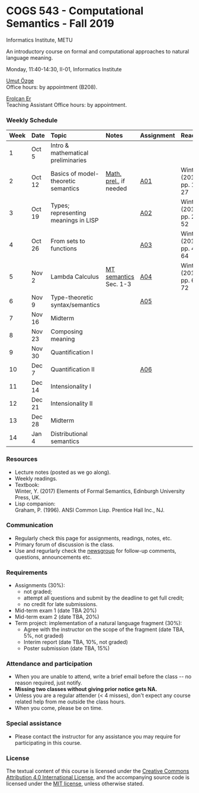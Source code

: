 # COGS 543 - Computational Semantics - Fall 2019

Informatics Institute, METU

An introductory course on formal and computational approaches to natural language meaning.

Monday, 11:40-14:30, II-01, Informatics Institute

[Umut Özge](https://umutozge.github.io)  
Office hours: by appointment (B208).

[Erolcan Er]()  
Teaching Assistant
Office hours: by appointment.

### Weekly Schedule

|Week| Date   | Topic | Notes |  Assignment | Reading |
:---|:---|:---|:---|:---|:---
1   | Oct 5  | Intro & mathematical preliminaries  | 
2   | Oct 12 | Basics of model-theoretic semantics | [Math. prel.](notes/00_math-preliminaries.pdf), if needed|[A01](assignments/cogs543-assignment-01.pdf) | Winter (2016), pp. 12-27|
3   | Oct 19 | Types; representing meanings in LISP|     |[A02](assignments/cogs543-assignment-02.pdf) | Winter (2016), pp. 27-52|
4   | Oct 26 | From sets to functions |                         |[A03](assignments/cogs543-assignment-03.pdf)| Winter (2016), pp. 44-64|
5   | Nov 2  | Lambda Calculus  | [MT semantics](notes/10_model-theoretic-semantics.pdf)  Sec. 1-3 |[A04](assignments/cogs543-assignment-04.pdf)| Winter (2016), pp. 64-72|
6   | Nov 9  | Type-theoretic syntax/semantics |   | [A05](assignments/cogs543-assignment-05.pdf)
7   | Nov 16 | Midterm                             |
8   | Nov 23 | Composing meaning |                 | <!---[A06](assignments/cogs543-assignment-06.pdf)-->
9   | Nov 30 | Quantification I |                  | <!---[A07](assignments/cogs543-assignment-07.pdf)-->
10  | Dec 7  | Quantification II |                 | [A06](assignments/cogs543-assignment-06.pdf)
11  | Dec 14 | Intensionality I  |                 | <!---[A09](assignments/cogs543-assignment-09.pdf)-->
12  | Dec 21 | Intensionality II |                 | <!---[A10](assignments/cogs543-assignment-10.pdf)-->
13  | Dec 28 | Midterm |                           | <!---[A11](assignments/cogs543-assignment-11.pdf)-->
14  | Jan 4  | Distributional semantics|           | <!---[A12](assignments/cogs543-assignment-12.pdf)-->

### Resources 

* Lecture notes (posted as we go along).
* Weekly readings.
* Textbook:  
	Winter, Y. (2017) Elements of Formal Semantics, Edinburgh University Press, UK.
* Lisp companion:  
	Graham, P. (1996). ANSI Common Lisp. Prentice Hall Inc., NJ.

### Communication

* Regularly check this page for assignments, readings, notes, etc.
* Primary forum of discussion is the class.
* Use and regurlarly check the [newsgroup](https://groups.google.com/forum/#!forum/metu-cogs-543-computational-semantics) for follow-up comments, questions, announcements etc.

### Requirements

* Assignments (30%):
	* not graded;
	* attempt all questions and submit by the deadline to get full credit;
	* no credit for late submissions.
* Mid-term exam 1 (date TBA 20%)
* Mid-term exam 2 (date TBA, 20%)
* Term project: implementation of a natural language fragment (30%):
	* Agree with the instructor on the scope of the fragment (date TBA, 5%, not graded)
	* Interim report (date TBA, 10%, not graded)
	* Poster submission (date TBA, 15%)

### Attendance and participation

* When you are unable to attend, write a brief email before the class -- no reason required, just notify.
* **Missing two classes without giving prior notice gets NA.**
* Unless you are a regular attender (< 4 misses), don't expect any course related help from me outside the class hours.
* When you come, please be on time.

### Special assistance

* Please contact the instructor for any assistance you may require for participating in this course.

### License
The textual content of this course is licensed under the [Creative Commons Attribution 4.0 International License](https://creativecommons.org/licenses/by/4.0/), and the accompanying source code is licensed under the [MIT license](http://opensource.org/licenses/mit-license.php), unless otherwise stated.
